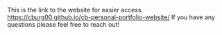 This is the link to the website for easier access.
https://cburg00.github.io/cb-personal-portfolio-website/
If you have any questions please feel free to reach out!
